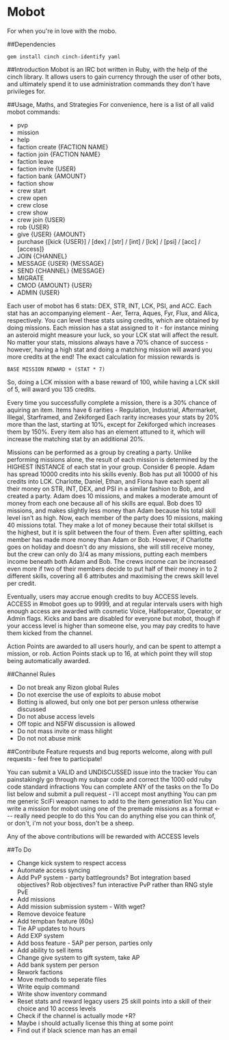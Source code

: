 # Mobot
For when you're in love with the mobo.

##Dependencies

```
gem install cinch cinch-identify yaml
```

##Introduction
Mobot is an IRC bot written in Ruby, with the help of the cinch library. It allows users to gain currency through the user of other bots, and ultimately spend it to use administration commands they don't have privileges for.

##Usage, Maths, and Strategies
For convenience, here is a list of all valid mobot commands:
* pvp
* mission
* help
* faction create {FACTION NAME}
* faction join {FACTION NAME}
* faction leave
* faction invite {USER}
* faction bank {AMOUNT}
* faction show
* crew start
* crew open
* crew close
* crew show
* crew join {USER}
* rob {USER}
* give {USER} {AMOUNT}
* purchase {[kick {USER}] / [dex] / [str] / [int] / [lck] / [psi] / [acc] / [access]}
* JOIN {CHANNEL}
* MESSAGE {USER} {MESSAGE}
* SEND {CHANNEL} {MESSAGE}
* MIGRATE
* CMOD {AMOUNT} {USER}
* ADMIN {USER}

Each user of mobot has 6 stats: DEX, STR, INT, LCK, PSI, and ACC.
Each stat has an accompanying element - Aer, Terra, Aques, Fyr, Flux, and Alica, respectively.
You can level these stats using credits, which are obtained by doing missions.
Each mission has a stat assigned to it - for instance mining an asteroid might measure your luck, so your LCK stat will affect the result.
No matter your stats, missions always have a 70% chance of success - however, having a high stat and doing a matching mission will award you more credits at the end!
The exact calculation for mission rewards is
```
BASE MISSION REWARD + (STAT * 7)
```
So, doing a LCK mission with a base reward of 100, while having a LCK skill of 5, will award you 135 credits.

Every time you successfully complete a mission, there is a 30% chance of aquiring an item.
Items have 6 rarities - Regulation, Industrial, Aftermarket, Illegal, Starframed, and Zekiforged
Each rarity increases your stats by 20% more than the last, starting at 10%, except for Zekiforged which increases them by 150%.
Every item also has an element attuned to it, which will increase the matching stat by an additional 20%.

Missions can be performed as a group by creating a party.
Unlike performing missions alone, the result of each mission is determined by the HIGHEST INSTANCE of each stat in your group.
Consider 6 people.
Adam has spread 10000 credits into his skills evenly.
Bob has put all 10000 of his credits into LCK.
Charlotte, Daniel, Ethan, and Fiona have each spent all their money on STR, INT, DEX, and PSI in a similar fashion to Bob, and created a party.
Adam does 10 missions, and makes a moderate amount of money from each one because all of his skills are equal.
Bob does 10 missions, and makes slightly less money than Adam because his total skill level isn't as high.
Now, each member of the party does 10 missions, making 40 missions total. They make a lot of money because their total skillset is the highest, but it is split between the four of them. Even after splitting, each member has made more money than Adam or Bob.
However, if Charlotte goes on holiday and doesn't do any missions, she will still receive money, but the crew can only do 3/4 as many missions, putting each members income beneath both Adam and Bob.
The crews income can be increased even more if two of their members decide to put half of their money in to 2 different skills, covering all 6 attributes and maximising the crews skill level per credit.

Eventually, users may accrue enough credits to buy ACCESS levels. ACCESS in #mobot goes up to 9999, and at regular intervals users with high enough access are awarded with cosmetic Voice, Halfoperator, Operator, or Admin flags.
Kicks and bans are disabled for everyone but mobot, though if your access level is higher than someone else, you may pay credits to have them kicked from the channel.

Action Points are awarded to all users hourly, and can be spent to attempt a mission, or rob. Action Points stack up to 16, at which point they will stop being automatically awarded.

##Channel Rules
* Do not break any Rizon global Rules
* Do not exercise the use of exploits to abuse mobot
* Botting is allowed, but only one bot per person unless otherwise discussed
* Do not abuse access levels
* Off topic and NSFW discussion is allowed
* Do not mass invite or mass hilight
* Do not not abuse mink

##Contribute
Feature requests and bug reports welcome, along with pull requests - feel free to participate!

You can submit a VALID and UNDISCUSSED issue into the tracker
You can painstakingly go through my subpar code and correct the 1000 odd ruby code standard infractions
You can complete ANY of the tasks on the To Do list below and submit a pull request - i'll accept most anything
You can pm me generic SciFi weapon names to add to the item generation list
You can write a mission for mobot using one of the premade missions as a format <--- really need people to do this
You can do anything else you can think of, or don't, i'm not your boss, don't be a sheep.

Any of the above contributions will be rewarded with ACCESS levels

##To Do
* Change kick system to respect access
* Automate access syncing
* Add PvP system - party battlegrounds? Bot integration based objectives? Rob objectives? fun interactive PvP rather than RNG style PvE
* Add missions
* Add mission submission system - With wget?
* Remove devoice feature
* Add tempban feature (60s)
* Tie AP updates to hours
* Add EXP system
* Add boss feature - 5AP per person, parties only
* Add ability to sell items
* Change give system to gift system, take AP
* Add bank system per person
* Rework factions
* Move methods to seperate files
* Write equip command
* Write show inventory command
* Reset stats and reward legacy users 25 skill points into a skill of their choice and 10 access levels
* Check if the channel is actually mode +R?
* Maybe i should actually license this thing at some point
* Find out if black science man has an email
